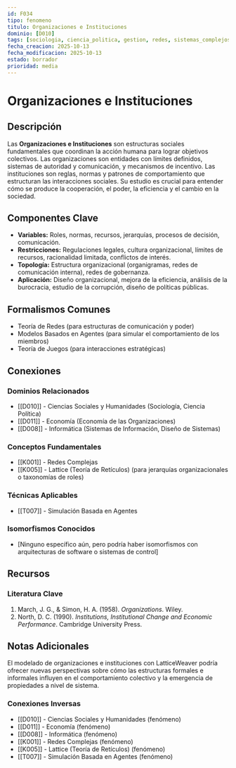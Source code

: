 ```yaml
---
id: F034
tipo: fenomeno
titulo: Organizaciones e Instituciones
dominio: [D010]
tags: [sociologia, ciencia_politica, gestion, redes, sistemas_complejos]
fecha_creacion: 2025-10-13
fecha_modificacion: 2025-10-13
estado: borrador
prioridad: media
---
```


# Organizaciones e Instituciones

## Descripción

Las **Organizaciones e Instituciones** son estructuras sociales fundamentales que coordinan la acción humana para lograr objetivos colectivos. Las organizaciones son entidades con límites definidos, sistemas de autoridad y comunicación, y mecanismos de incentivo. Las instituciones son reglas, normas y patrones de comportamiento que estructuran las interacciones sociales. Su estudio es crucial para entender cómo se produce la cooperación, el poder, la eficiencia y el cambio en la sociedad.

## Componentes Clave

- **Variables:** Roles, normas, recursos, jerarquías, procesos de decisión, comunicación.
- **Restricciones:** Regulaciones legales, cultura organizacional, límites de recursos, racionalidad limitada, conflictos de interés.
- **Topología:** Estructura organizacional (organigramas, redes de comunicación interna), redes de gobernanza.
- **Aplicación:** Diseño organizacional, mejora de la eficiencia, análisis de la burocracia, estudio de la corrupción, diseño de políticas públicas.

## Formalismos Comunes

- Teoría de Redes (para estructuras de comunicación y poder)
- Modelos Basados en Agentes (para simular el comportamiento de los miembros)
- Teoría de Juegos (para interacciones estratégicas)

## Conexiones

### Dominios Relacionados
- [[D010]] - Ciencias Sociales y Humanidades (Sociología, Ciencia Política)
- [[D011]] - Economía (Economía de las Organizaciones)
- [[D008]] - Informática (Sistemas de Información, Diseño de Sistemas)

### Conceptos Fundamentales
- [[K001]] - Redes Complejas
- [[K005]] - Lattice (Teoría de Retículos) (para jerarquías organizacionales o taxonomías de roles)

### Técnicas Aplicables
- [[T007]] - Simulación Basada en Agentes

### Isomorfismos Conocidos
- [Ninguno específico aún, pero podría haber isomorfismos con arquitecturas de software o sistemas de control]

## Recursos

### Literatura Clave
1.  March, J. G., & Simon, H. A. (1958). *Organizations*. Wiley.
2.  North, D. C. (1990). *Institutions, Institutional Change and Economic Performance*. Cambridge University Press.

## Notas Adicionales

El modelado de organizaciones e instituciones con LatticeWeaver podría ofrecer nuevas perspectivas sobre cómo las estructuras formales e informales influyen en el comportamiento colectivo y la emergencia de propiedades a nivel de sistema.

### Conexiones Inversas
- [[D010]] - Ciencias Sociales y Humanidades (fenómeno)
- [[D011]] - Economía (fenómeno)
- [[D008]] - Informática (fenómeno)
- [[K001]] - Redes Complejas (fenómeno)
- [[K005]] - Lattice (Teoría de Retículos) (fenómeno)
- [[T007]] - Simulación Basada en Agentes (fenómeno)

